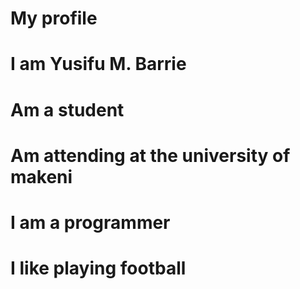 # My profile

# I am Yusifu M. Barrie
# Am a student
# Am attending at the university of makeni
# I am a programmer
# I like playing football
